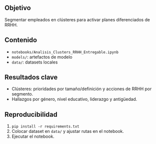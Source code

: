 ## Objetivo
Segmentar empleados en clústeres para activar planes diferenciados de RRHH.

## Contenido
- `notebooks/Analisis_Clusters_RRHH_Entregable.ipynb`
- `models/`: artefactos de modelo
- `data/`: datasets locales

## Resultados clave
- Clústeres: prioridades por tamaño/definición y acciones de RRHH por segmento.
- Hallazgos por género, nivel educativo, liderazgo y antigüedad.

## Reproducibilidad
1) `pip install -r requirements.txt`
2) Colocar dataset en `data/` y ajustar rutas en el notebook.
3) Ejecutar el notebook.
